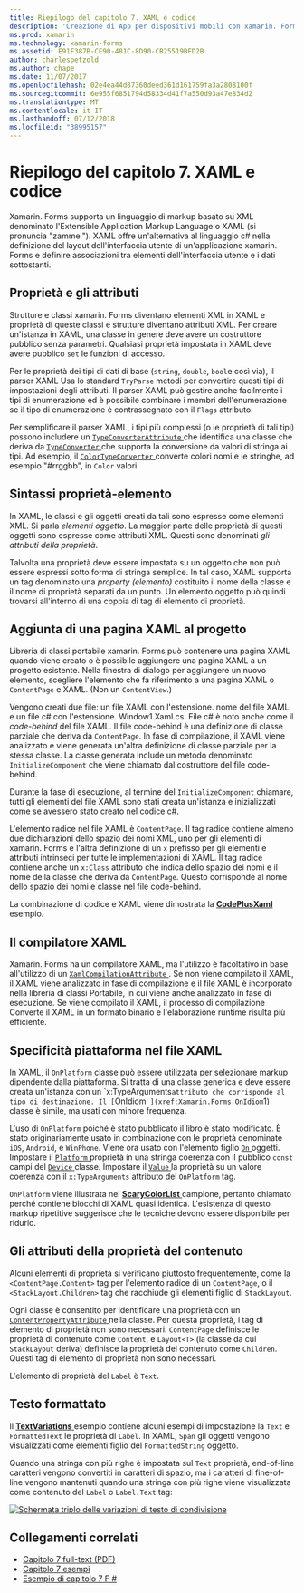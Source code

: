 ```yaml
---
title: Riepilogo del capitolo 7. XAML e codice
description: 'Creazione di App per dispositivi mobili con xamarin. Forms: riepilogo del capitolo 7. XAML e codice'
ms.prod: xamarin
ms.technology: xamarin-forms
ms.assetid: E91F387B-CE90-481C-8D90-CB25519BFD2B
author: charlespetzold
ms.author: chape
ms.date: 11/07/2017
ms.openlocfilehash: 02e4ea44d87360deed361d161759fa3a2808100f
ms.sourcegitcommit: 6e955f6851794d58334d41f7a550d93a47e834d2
ms.translationtype: MT
ms.contentlocale: it-IT
ms.lasthandoff: 07/12/2018
ms.locfileid: "38995157"
---
```

# <a name="summary-of-chapter-7-xaml-vs-code"></a>Riepilogo del capitolo 7. XAML e codice

Xamarin. Forms supporta un linguaggio di markup basato su XML denominato l'Extensible Application Markup Language o XAML (si pronuncia "zammel"). XAML offre un'alternativa al linguaggio c# nella definizione del layout dell'interfaccia utente di un'applicazione xamarin. Forms e definire associazioni tra elementi dell'interfaccia utente e i dati sottostanti.

## <a name="properties-and-attributes"></a>Proprietà e gli attributi

Strutture e classi xamarin. Forms diventano elementi XML in XAML e proprietà di queste classi e strutture diventano attributi XML. Per creare un'istanza in XAML, una classe in genere deve avere un costruttore pubblico senza parametri. Qualsiasi proprietà impostata in XAML deve avere pubblico `set` le funzioni di accesso.

Per le proprietà dei tipi di dati di base (`string`, `double`, `bool`e così via), il parser XAML Usa lo standard `TryParse` metodi per convertire questi tipi di impostazioni degli attributi. Il parser XAML può gestire anche facilmente i tipi di enumerazione ed è possibile combinare i membri dell'enumerazione se il tipo di enumerazione è contrassegnato con il `Flags` attributo.

Per semplificare il parser XAML, i tipi più complessi (o le proprietà di tali tipi) possono includere un [ `TypeConverterAttribute` ](xref:Xamarin.Forms.TypeConverterAttribute) che identifica una classe che deriva da [ `TypeConverter` ](xref:Xamarin.Forms.TypeConverter) che supporta la conversione da valori di stringa ai tipi. Ad esempio, il [ `ColorTypeConverter` ](xref:Xamarin.Forms.ColorTypeConverter) converte colori nomi e le stringhe, ad esempio "#rrggbb", in `Color` valori.

## <a name="property-element-syntax"></a>Sintassi proprietà-elemento

In XAML, le classi e gli oggetti creati da tali sono espresse come elementi XML. Si parla *elementi oggetto*. La maggior parte delle proprietà di questi oggetti sono espresse come attributi XML. Questi sono denominati *gli attributi della proprietà*.

Talvolta una proprietà deve essere impostata su un oggetto che non può essere espressi sotto forma di stringa semplice. In tal caso, XAML supporta un tag denominato una *property (elemento)* costituito il nome della classe e il nome di proprietà separati da un punto. Un elemento oggetto può quindi trovarsi all'interno di una coppia di tag di elemento di proprietà.

## <a name="adding-a-xaml-page-to-your-project"></a>Aggiunta di una pagina XAML al progetto

Libreria di classi portabile xamarin. Forms può contenere una pagina XAML quando viene creato o è possibile aggiungere una pagina XAML a un progetto esistente. Nella finestra di dialogo per aggiungere un nuovo elemento, scegliere l'elemento che fa riferimento a una pagina XAML o `ContentPage` e XAML. (Non un `ContentView`.)

Vengono creati due file: un file XAML con l'estensione. nome del file XAML e un file c# con l'estensione. Window1.Xaml.cs. File c# è noto anche come il *code-behind* del file XAML. Il file code-behind è una definizione di classe parziale che deriva da `ContentPage`. In fase di compilazione, il XAML viene analizzato e viene generata un'altra definizione di classe parziale per la stessa classe. La classe generata include un metodo denominato `InitializeComponent` che viene chiamato dal costruttore del file code-behind.

Durante la fase di esecuzione, al termine del `InitializeComponent` chiamare, tutti gli elementi del file XAML sono stati creata un'istanza e inizializzati come se avessero stato creato nel codice c#.

L'elemento radice nel file XAML è `ContentPage`. Il tag radice contiene almeno due dichiarazioni dello spazio dei nomi XML, uno per gli elementi di xamarin. Forms e l'altra definizione di un `x` prefisso per gli elementi e attributi intrinseci per tutte le implementazioni di XAML. Il tag radice contiene anche un `x:Class` attributo che indica dello spazio dei nomi e il nome della classe che deriva da `ContentPage`. Questo corrisponde al nome dello spazio dei nomi e classe nel file code-behind.

La combinazione di codice e XAML viene dimostrata la [ **CodePlusXaml** ](https://github.com/xamarin/xamarin-forms-book-samples/tree/master/Chapter07) esempio.

## <a name="the-xaml-compiler"></a>Il compilatore XAML

Xamarin. Forms ha un compilatore XAML, ma l'utilizzo è facoltativo in base all'utilizzo di un [ `XamlCompilationAttribute` ](xref:Xamarin.Forms.Xaml.XamlCompilationAttribute). Se non viene compilato il XAML, il XAML viene analizzato in fase di compilazione e il file XAML è incorporato nella libreria di classi Portabile, in cui viene anche analizzato in fase di esecuzione. Se viene compilato il XAML, il processo di compilazione Converte il XAML in un formato binario e l'elaborazione runtime risulta più efficiente.

## <a name="platform-specificity-in-the-xaml-file"></a>Specificità piattaforma nel file XAML

In XAML, il [ `OnPlatform` ](xref:Xamarin.Forms.OnPlatform`1) classe può essere utilizzata per selezionare markup dipendente dalla piattaforma. Si tratta di una classe generica e deve essere creata un'istanza con un `x:TypeArguments` attributo che corrisponde al tipo di destinazione. Il [ `OnIdiom` ](xref:Xamarin.Forms.OnIdiom`1) classe è simile, ma usati con minore frequenza.

L'uso di `OnPlatform` poiché è stato pubblicato il libro è stato modificato. È stato originariamente usato in combinazione con le proprietà denominate `iOS`, `Android`, e `WinPhone`. Viene ora usato con l'elemento figlio [ `On` ](xref:Xamarin.Forms.On) oggetti. Impostare il [ `Platform` ](xref:Xamarin.Forms.On.Platform) proprietà in una stringa coerenza con il pubblico `const` campi del [ `Device` ](xref:Xamarin.Forms.Device) classe. Impostare il [ `Value` ](xref:Xamarin.Forms.On.Value) la proprietà su un valore coerenza con il `x:TypeArguments` attributo del `OnPlatform` tag.

`OnPlatform` viene illustrata nel [ **ScaryColorList** ](https://github.com/xamarin/xamarin-forms-book-samples/tree/master/Chapter07/ScaryColorList) campione, pertanto chiamato perché contiene blocchi di XAML quasi identica. L'esistenza di questo markup ripetitive suggerisce che le tecniche devono essere disponibile per ridurlo.

## <a name="the-content-property-attributes"></a>Gli attributi della proprietà del contenuto

Alcuni elementi di proprietà si verificano piuttosto frequentemente, come la `<ContentPage.Content>` tag per l'elemento radice di un `ContentPage`, o il `<StackLayout.Children>` tag che racchiude gli elementi figlio di `StackLayout`.

Ogni classe è consentito per identificare una proprietà con un [ `ContentPropertyAttribute` ](xref:Xamarin.Forms.ContentPropertyAttribute) nella classe. Per questa proprietà, i tag di elemento di proprietà non sono necessari. `ContentPage` definisce le proprietà di contenuto come `Content`, e `Layout<T>` (la classe da cui `StackLayout` deriva) definisce la proprietà del contenuto come `Children`. Questi tag di elemento di proprietà non sono necessari.

L'elemento di proprietà del `Label` è `Text`.

## <a name="formatted-text"></a>Testo formattato

Il [ **TextVariations** ](https://github.com/xamarin/xamarin-forms-book-samples/tree/master/Chapter07/TextVariations) esempio contiene alcuni esempi di impostazione la `Text` e `FormattedText` le proprietà di `Label`. In XAML, `Span` gli oggetti vengono visualizzati come elementi figlio del `FormattedString` oggetto.

 Quando una stringa con più righe è impostata sul `Text` proprietà, end-of-line caratteri vengono convertiti in caratteri di spazio, ma i caratteri di fine-of-line vengono mantenuti quando una stringa con più righe viene visualizzata come contenuto del `Label` o `Label.Text` tag:

 [![Schermata triplo delle variazioni di testo di condivisione](images/ch07fg03-small.png "variazioni di testo formattato")](images/ch07fg03-large.png#lightbox "variazioni di testo formattato")



## <a name="related-links"></a>Collegamenti correlati

- [Capitolo 7 full-text (PDF)](https://download.xamarin.com/developer/xamarin-forms-book/XamarinFormsBook-Ch07-Apr2016.pdf)
- [Capitolo 7 esempi](https://github.com/xamarin/xamarin-forms-book-samples/tree/master/Chapter07)
- [Esempio di capitolo 7 F #](https://github.com/xamarin/xamarin-forms-book-samples/tree/master/Chapter07/FS/CodePlusXaml)
